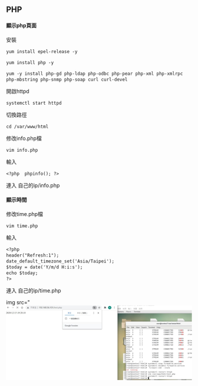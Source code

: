 ## PHP
#### 顯示php頁面
安裝
```
yum install epel-release -y
```
```
yum install php -y
```
```
yum -y install php-gd php-ldap php-odbc php-pear php-xml php-xmlrpc php-mbstring php-snmp php-soap curl curl-devel
```
開啟httpd
```
systemctl start httpd
```
切換路徑
```
cd /var/www/html
```
修改info.php檔
```
vim info.php
```
輸入
```
<?php  phpinfo(); ?>
```
連入 自己的ip/info.php

#### 顯示時間
修改time.php檔
```
vim time.php
```
輸入
```
<?php
header("Refresh:1");
date_default_timezone_set('Asia/Taipei');
$today = date('Y/m/d H:i:s');
echo $today;
?>
```
連入 自己的ip/time.php

img src="<img src="https://github.com/syuan0327/linux2/blob/master/phptime.jpg">